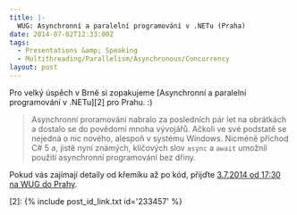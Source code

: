 ```yaml
---
title: |-
  WUG: Asynchronní a paralelní programování v .NETu (Praha)
date: 2014-07-02T12:33:00Z
tags:
  - Presentations &amp; Speaking
  - Multithreading/Parallelism/Asynchronous/Concurrency
layout: post
---
```

Pro velký úspěch v Brně si zopakujeme [Asynchronní a paralelní programování v .NETu][2] pro Prahu. :)

> Asynchronní proramování nabralo za posledních pár let na obrátkách a dostalo se do povědomí mnoha vývojářů. Ačkoli ve své podstatě se nejedná o nic nového, alespoň v systému Windows. Nicméně příchod C# 5 a, jistě nyní známých, klíčových slov `async` a `await` umožnil použití asynchronní programování bez dřiny.

Pokud vás zajímají detaily od křemíku až po kód, přijďte [3.7.2014 od 17:30 na WUG do Prahy][1].

[1]: http://wug.cz/praha/akce/652-Asynchronni-a-paralelni-programovani-v-NETu
[2]: {% include post_id_link.txt id='233457' %}